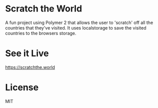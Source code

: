 # Scratch the World

A fun project using Polymer 2 that allows the user to 'scratch' off all the countries that they've visited. It uses localstorage to save the visited countries to the browsers storage.


# See it Live

https://scratchthe.world


# License 
MIT
